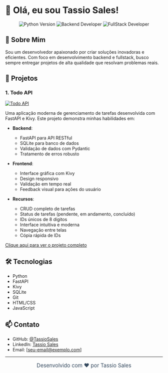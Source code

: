 # 👋 Olá, eu sou Tassio Sales!

<div align="center">
  <img src="https://img.shields.io/badge/Python-3.12-blue" alt="Python Version">
  <img src="https://img.shields.io/badge/Backend-Developer-green" alt="Backend Developer">
  <img src="https://img.shields.io/badge/FullStack-Developer-orange" alt="FullStack Developer">
</div>

## 🎯 Sobre Mim

Sou um desenvolvedor apaixonado por criar soluções inovadoras e eficientes. Com foco em desenvolvimento backend e fullstack, busco sempre entregar projetos de alta qualidade que resolvam problemas reais.

## 🚀 Projetos

### 1. Todo API
[![Todo API](https://img.shields.io/badge/Ver_Projeto-Todo_API-blue)](https://github.com/TassioSales/todo_api)

Uma aplicação moderna de gerenciamento de tarefas desenvolvida com FastAPI e Kivy. Este projeto demonstra minhas habilidades em:

- **Backend**: 
  - FastAPI para API RESTful
  - SQLite para banco de dados
  - Validação de dados com Pydantic
  - Tratamento de erros robusto

- **Frontend**:
  - Interface gráfica com Kivy
  - Design responsivo
  - Validação em tempo real
  - Feedback visual para ações do usuário

- **Recursos**:
  - CRUD completo de tarefas
  - Status de tarefas (pendente, em andamento, concluído)
  - IDs únicos de 8 dígitos
  - Interface intuitiva e moderna
  - Navegação entre telas
  - Cópia rápida de IDs

[Clique aqui para ver o projeto completo](https://github.com/TassioSales/MeuPortfolio/blob/main/todo_api/README.md)

## 🛠️ Tecnologias

- Python
- FastAPI
- Kivy
- SQLite
- Git
- HTML/CSS
- JavaScript

## 📫 Contato

- GitHub: [@TassioSales](https://github.com/TassioSales)
- LinkedIn: [Tassio Sales](https://www.linkedin.com/in/tassio-sales)
- Email: [seu-email@exemplo.com]

---
<div align="center">
  <p style="color: #34495e; font-size: 1.2em;">Desenvolvido com ❤️ por Tassio Sales</p>
</div> 
